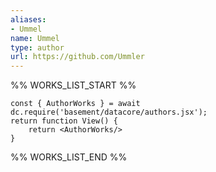 ```yaml
---
aliases:
- Ummel
name: Ummel
type: author
url: https://github.com/Ummler
---
```



%% WORKS_LIST_START %%

```datacorejsx
const { AuthorWorks } = await dc.require('basement/datacore/authors.jsx');
return function View() {
    return <AuthorWorks/>
}
```
%% WORKS_LIST_END %%